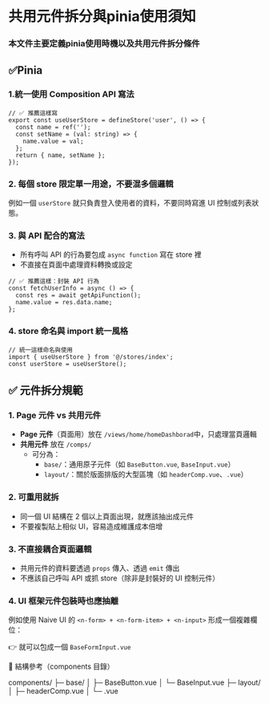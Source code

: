# 共用元件拆分與pinia使用須知

### 本文件主要定義pinia使用時機以及共用元件拆分條件

## ✅Pinia

### 1.統一使用 Composition API 寫法

```tsx
// ✅ 推薦這樣寫
export const useUserStore = defineStore('user', () => {
  const name = ref('');
  const setName = (val: string) => {
    name.value = val;
  };
  return { name, setName };
});
```

### 2. **每個 store 限定單一用途，不要混多個邏輯**

例如一個 `userStore` 就只負責登入使用者的資料，不要同時寫進 UI 控制或列表狀態。

### 3. **與 API 配合的寫法**

- 所有呼叫 API 的行為要包成 `async function` 寫在 store 裡
- 不直接在頁面中處理資料轉換或設定

```tsx
// ✅ 推薦這樣：封裝 API 行為
const fetchUserInfo = async () => {
  const res = await getApiFunction();
  name.value = res.data.name;
};
```

### 4. **store 命名與 import 統一風格**

```tsx
// 統一這樣命名與使用
import { useUserStore } from '@/stores/index';
const userStore = useUserStore();
```

## ✅ 元件拆分規範

### 1. **Page 元件 vs 共用元件**

- **Page 元件**（頁面用）放在 `/views/home/homeDashborad`中，只處理當頁邏輯
- **共用元件** 放在 `/comps/`
  - 可分為：
    - `base/`：通用原子元件（如 `BaseButton.vue`, `BaseInput.vue`）
    - `layout/`：關於版面排版的大型區塊（如 `headerComp.vue`、`.vue`）

### 2. **可重用就拆**

- 同一個 UI 結構在 2 個以上頁面出現，就應該抽出成元件
- 不要複製貼上相似 UI，容易造成維護成本倍增

### 3. **不直接耦合頁面邏輯**

- 共用元件的資料要透過 `props` 傳入、透過 `emit` 傳出
- 不應該自己呼叫 API 或抓 store（除非是封裝好的 UI 控制元件）

### 4. **UI 框架元件包裝時也應抽離**

例如使用 Naive UI 的 `<n-form> + <n-form-item> + <n-input>` 形成一個複雜欄位：

👉 就可以包成一個 `BaseFormInput.vue`

📁 結構參考（components 目錄）

components/
├─ base/
│ ├─ BaseButton.vue
│ └─ BaseInput.vue
├─ layout/
│ ├─ headerComp.vue
│ └─ .vue
